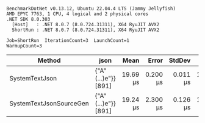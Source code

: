 ```

BenchmarkDotNet v0.13.12, Ubuntu 22.04.4 LTS (Jammy Jellyfish)
AMD EPYC 7763, 1 CPU, 4 logical and 2 physical cores
.NET SDK 8.0.303
  [Host]   : .NET 8.0.7 (8.0.724.31311), X64 RyuJIT AVX2
  ShortRun : .NET 8.0.7 (8.0.724.31311), X64 RyuJIT AVX2

Job=ShortRun  IterationCount=3  LaunchCount=1  
WarmupCount=3  

```
| Method                  | json                | Mean     | Error    | StdDev   | Min      | Max      | Gen0   | Allocated |
|------------------------ |-------------------- |---------:|---------:|---------:|---------:|---------:|-------:|----------:|
| SystemTextJson          | {&quot;A&quot;(...)e&quot;}} [891] | 19.69 μs | 0.200 μs | 0.011 μs | 19.68 μs | 19.71 μs | 0.0305 |   3.19 KB |
| SystemTextJsonSourceGen | {&quot;A&quot;(...)e&quot;}} [891] | 19.24 μs | 2.300 μs | 0.126 μs | 19.13 μs | 19.38 μs | 0.0305 |   3.19 KB |
